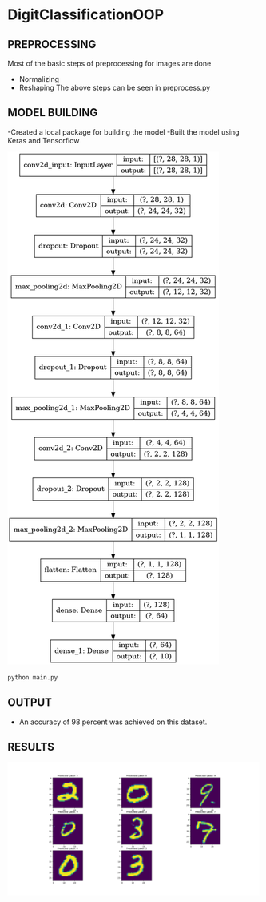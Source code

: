 # DigitClassificationOOP

## PREPROCESSING

Most of the basic steps of preprocessing for images are done
- Normalizing
- Reshaping
The above steps can be seen in preprocess.py

## MODEL BUILDING
-Created a local package for building the model
-Built the model using Keras and Tensorflow

![Alt text](model_plot.png?raw=true "Title")


```python
python main.py
```

## OUTPUT
- An accuracy of 98 percent was achieved on this dataset.

## RESULTS
![Alt text](Output.png?raw=true "Title")
